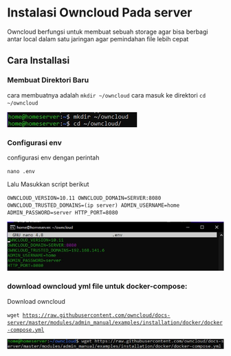 # Instalasi Owncloud Pada server
Owncloud berfungsi untuk membuat sebuah storage agar bisa berbagi antar local dalam satu jaringan agar pemindahan file lebih cepat

## Cara Installasi

### Membuat Direktori Baru
cara membuatnya adalah
<code>mkdir ~/owncloud</code>
cara masuk ke direktori
<code>cd ~/owncloud</code>

![satu](img/owncloud/1.jpg)

### Configurasi env
configurasi env dengan perintah

<code>nano .env</code>

Lalu Masukkan script berikut

<code>OWNCLOUD_VERSION=10.11
OWNCLOUD_DOMAIN=SERVER:8080
OWNCLOUD_TRUSTED_DOMAINS=(ip server)
ADMIN_USERNAME=home
ADMIN_PASSWORD=server
HTTP_PORT=8080</code>

![dua](img/owncloud/2.jpg)

### download owncloud yml file untuk docker-compose:
Download owncloud

<code>wget https://raw.githubusercontent.com/owncloud/docs-server/master/modules/admin_manual/examples/installation/docker/docker-compose.yml</code>

![tiga](img/owncloud/3.jpg)

###